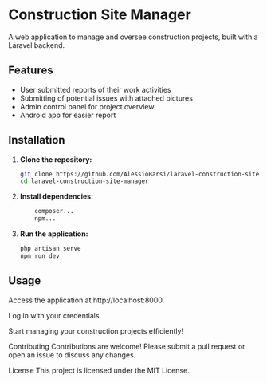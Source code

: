 # Construction Site Manager

A web application to manage and oversee construction projects, built with a Laravel backend.

## Features

- User submitted reports of their work activities
- Submitting of potential issues with attached pictures
- Admin control panel for project overview
- Android app for easier report

## Installation

1. **Clone the repository:**
   ```sh
   git clone https://github.com/AlessioBarsi/laravel-construction-site-manager.git
   cd laravel-construction-site-manager
   ```

2. **Install dependencies:**

    ```sh
        composer...
        npm...
    ```

3. **Run the application:**

    ```sh
    php artisan serve
    npm run dev
    ```

## Usage
Access the application at http://localhost:8000.

Log in with your credentials.

Start managing your construction projects efficiently!

Contributing
Contributions are welcome! Please submit a pull request or open an issue to discuss any changes.

License
This project is licensed under the MIT License.
